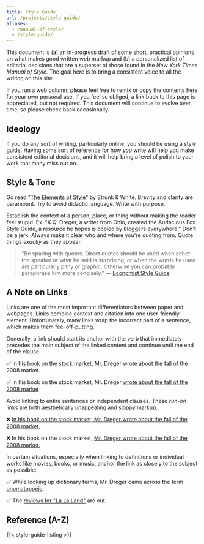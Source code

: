 ```yaml
---
title: Style Guide
url: /projects/style-guide/
aliases:
  - /manual-of-style/
  - /style-guide/
---
```


This document is (a) an in-progress draft of some short, practical opinions on what makes good written web markup and (b) a personalized list of editorial decisions that are a superset of those found in the _New York Times Manual of Style_. The goal here is to bring a consistent voice to all the writing on this site.

If you run a web column, please feel free to remix or copy the contents here for your own personal use. If you feel so obliged, a link back to this page is appreciated, but not required. This document will continue to evolve over time, so please check back occasionally.

## Ideology

If you do any sort of writing, particularly online, you should be using a style guide. Having some sort of reference for how _you_ write will help you make consistent editorial decisions, and it will help bring a level of polish to your work that many miss out on.

## Style & Tone

Go read "[The Elements of Style](https://en.wikipedia.org/wiki/The_Elements_of_Style)" by Strunk & White. Brevity and clarity are paramount. Try to avoid didactic language. Write with purpose.

Establish the context of a person, place, or thing without making the reader feel stupid. Ex. "K.Q. Dreger, a writer from Ohio, created the Audacious Fox Style Guide, a resource he hopes is copied by bloggers everywhere." Don't be a jerk. Always make it clear who and where you're quoting from. Quote things _exactly_ as they appear.

> "Be sparing with quotes. Direct quotes should be used when either the speaker or what he said is surprising, or when the words he used are particularly pithy or graphic. Otherwise you can probably paraphrase him more concisely." — [Economist Style Guide][esg]

[esg]:http://www.economist.com/style-guide/quotes

## A Note on Links

Links are one of the most important differentiators between paper and webpages. Links combine context and citation into one user-friendly element. Unfortunately, many links wrap the incorrect part of a sentence, which makes them feel off-putting. 

Generally, a link should start its anchor with the verb that immediately precedes the main subject of the linked content and continue until the end of the clause.

✅ [In his book on the stock market](#), Mr. Dreger wrote about the fall of the 2008 market.

✅ In his book on the stock market, Mr. Dreger [wrote about the fall of the 2008 market](#)

Avoid linking to entire sentences or independent clauses. These _run-on_ links are both aesthetically unappealing and sloppy markup.

❌ [In his book on the stock market, Mr. Dreger wrote about the fall of the 2008 market.](#)

❌ In his book on the stock market, [Mr. Dreger wrote about the fall of the 2008 market.](#)

In certain situations, especially when linking to definitions or individual works like movies, books, or music, anchor the link as closely to the subject as possible: 

✅ While looking up dictionary terms, Mr. Dreger came across the term [onomatopoeia](#).

✅ The [reviews for "La La Land"](#) are out.

## Reference (A-Z)

{{< style-guide-listing >}}
